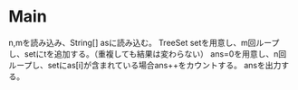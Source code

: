 # Main
n,mを読み込み、String[] asに読み込む。
TreeSet<String> setを用意し、m回ループし、setにtを追加する。（重複しても結果は変わらない）
ans=0を用意し、n回ループし、setにas[i]が含まれている場合ans++をカウントする。
ansを出力する。
